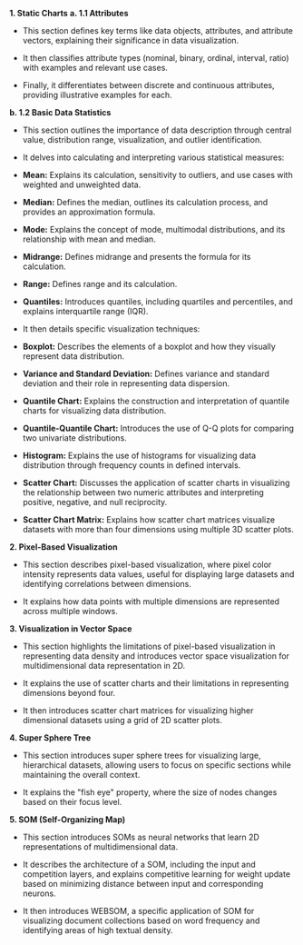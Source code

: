 

**1. Static Charts**
**a. 1.1 Attributes**
* This section defines key terms like data objects, attributes, and attribute vectors, explaining their significance in data visualization.

* It then classifies attribute types (nominal, binary, ordinal, interval, ratio) with examples and relevant use cases.

* Finally, it differentiates between discrete and continuous attributes, providing illustrative examples for each.

**b. 1.2 Basic Data Statistics**
* This section outlines the importance of data description through central value, distribution range, visualization, and outlier identification.

* It delves into calculating and interpreting various statistical measures:

- **Mean:** Explains its calculation, sensitivity to outliers, and use cases with weighted and unweighted data.

- **Median:** Defines the median, outlines its calculation process, and provides an approximation formula.

- **Mode:** Explains the concept of mode, multimodal distributions, and its relationship with mean and median.

- **Midrange:** Defines midrange and presents the formula for its calculation.

- **Range:** Defines range and its calculation.

- **Quantiles:** Introduces quantiles, including quartiles and percentiles, and explains interquartile range (IQR).

* It then details specific visualization techniques:

- **Boxplot:** Describes the elements of a boxplot and how they visually represent data distribution.

- **Variance and Standard Deviation:** Defines variance and standard deviation and their role in representing data dispersion.

- **Quantile Chart:** Explains the construction and interpretation of quantile charts for visualizing data distribution.

- **Quantile-Quantile Chart:** Introduces the use of Q-Q plots for comparing two univariate distributions.

- **Histogram:** Explains the use of histograms for visualizing data distribution through frequency counts in defined intervals.

- **Scatter Chart:** Discusses the application of scatter charts in visualizing the relationship between two numeric attributes and interpreting positive, negative, and null reciprocity.

- **Scatter Chart Matrix:** Explains how scatter chart matrices visualize datasets with more than four dimensions using multiple 3D scatter plots.

  

**2. Pixel-Based Visualization**
* This section describes pixel-based visualization, where pixel color intensity represents data values, useful for displaying large datasets and identifying correlations between dimensions.

* It explains how data points with multiple dimensions are represented across multiple windows.

**3. Visualization in Vector Space**
* This section highlights the limitations of pixel-based visualization in representing data density and introduces vector space visualization for multidimensional data representation in 2D.

* It explains the use of scatter charts and their limitations in representing dimensions beyond four.

* It then introduces scatter chart matrices for visualizing higher dimensional datasets using a grid of 2D scatter plots.

  

**4. Super Sphere Tree**
* This section introduces super sphere trees for visualizing large, hierarchical datasets, allowing users to focus on specific sections while maintaining the overall context.

* It explains the "fish eye" property, where the size of nodes changes based on their focus level.

  

**5. SOM (Self-Organizing Map)**
* This section introduces SOMs as neural networks that learn 2D representations of multidimensional data.

* It describes the architecture of a SOM, including the input and competition layers, and explains competitive learning for weight update based on minimizing distance between input and corresponding neurons.

* It then introduces WEBSOM, a specific application of SOM for visualizing document collections based on word frequency and identifying areas of high textual density.
